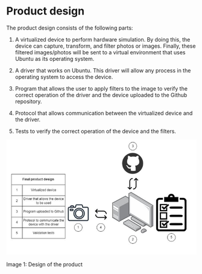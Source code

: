 # Product design

The product design consists of the following parts:

1. A virtualized device to perform hardware simulation. By doing this, the device can capture, transform, and filter photos or images. Finally, these filtered images/photos will be sent to a virtual environment that uses Ubuntu as its operating system.

2. A driver that works on Ubuntu. This driver will allow any process in the operating system to access the device.

3. Program that allows the user to apply filters to the image to verify the correct operation of the driver and the device uploaded to the Github repository.

4. Protocol that allows communication between the virtualized device and the driver.

5. Tests to verify the correct operation of the device and the filters.

![Product Design](Product_design.jpg)

Image 1: Design of the product
